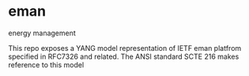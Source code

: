# eman
energy management

This repo exposes a YANG model representation of IETF eman platfrom specified in RFC7326 and related. The ANSI standard SCTE 216 makes reference to this model
